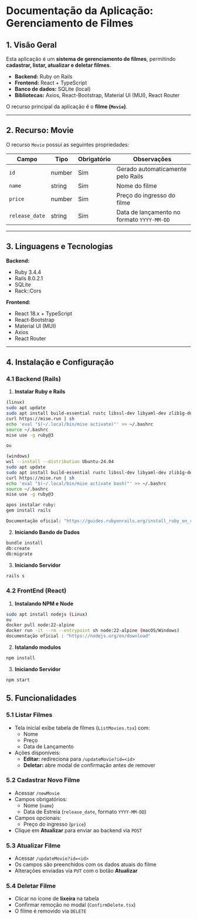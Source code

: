 # Documentação da Aplicação: Gerenciamento de Filmes

## 1. Visão Geral

Esta aplicação é um **sistema de gerenciamento de filmes**, permitindo **cadastrar, listar, atualizar e deletar filmes**.

- **Backend:** Ruby on Rails
- **Frontend:** React + TypeScript
- **Banco de dados:** SQLite (local)
- **Bibliotecas:** Axios, React-Bootstrap, Material UI (MUI), React Router

O recurso principal da aplicação é o **filme (`Movie`)**.

---

## 2. Recurso: Movie

O recurso `Movie` possui as seguintes propriedades:

| Campo           | Tipo      | Obrigatório | Observações                               |
|-----------------|-----------|------------|--------------------------------------------|
| `id`            | number    | Sim        | Gerado automaticamente pelo Rails          |
| `name`          | string    | Sim        | Nome do filme                              |
| `price`         | number    | Sim        | Preço do ingresso do filme                 |
| `release_date`  | string    | Sim        | Data de lançamento no formato `YYYY-MM-DD` |

---

## 3. Linguagens e Tecnologias

**Backend:**
- Ruby 3.4.4
- Rails 8.0.2.1
- SQLite
- Rack::Cors

**Frontend:**
- React 18.x + TypeScript
- React-Bootstrap
- Material UI (MUI)
- Axios
- React Router

---

## 4. Instalação e Configuração

### 4.1 Backend (Rails)

1. **Instalar Ruby e Rails**
```bash
(linux)
sudo apt update
sudo apt install build-essential rustc libssl-dev libyaml-dev zlib1g-dev libgmp-dev
curl https://mise.run | sh
echo 'eval "$(~/.local/bin/mise activate)"' >> ~/.bashrc
source ~/.bashrc
mise use -g ruby@3

ou

(windows)
wsl --install --distribution Ubuntu-24.04
sudo apt update
sudo apt install build-essential rustc libssl-dev libyaml-dev zlib1g-dev libgmp-dev
curl https://mise.run | sh
echo 'eval "$(~/.local/bin/mise activate bash)"' >> ~/.bashrc
source ~/.bashrc
mise use -g ruby@3

apos instalar ruby:
gem install rails

Documentação oficial: "https://guides.rubyonrails.org/install_ruby_on_rails.html#install-ruby-on-ubuntu"
```

2. **Iniciando Bando de Dados**
```bash
bundle install
db:create
db:migrate
```

3. **Iniciando Servidor**
```bash
rails s
```

### 4.2 FrontEnd (React)

1. **Instalando NPM e Node**
```bash
sudo apt install nodejs (Linux)
ou
docker pull node:22-alpine
docker run -it --rm --entrypoint sh node:22-alpine (macOS/Windows)
documentação oficial : "https://nodejs.org/en/download"
```

2. **Istalando modulos**
```bash
npm install
```

3. **Iniciando Servidor**
```bash
npm start
```

## 5. Funcionalidades

### 5.1 Listar Filmes
- Tela inicial exibe tabela de filmes (`ListMovies.tsx`) com:
  - Nome
  - Preço
  - Data de Lançamento
- Ações disponíveis:
  - **Editar:** redireciona para `/updateMovie?id=<id>`
  - **Deletar:** abre modal de confirmação antes de remover

### 5.2 Cadastrar Novo Filme
- Acessar `/newMovie`
- Campos obrigatórios:
  - Nome (`name`)
  - Data de Estreia (`release_date`, formato `YYYY-MM-DD`)
- Campos opcionais:
  - Preço do ingresso (`price`)
- Clique em **Atualizar** para enviar ao backend via `POST`

### 5.3 Atualizar Filme
- Acessar `/updateMovie?id=<id>`
- Os campos são preenchidos com os dados atuais do filme
- Alterações enviadas via `PUT` com o botão **Atualizar**

### 5.4 Deletar Filme
- Clicar no ícone de **lixeira** na tabela
- Confirmar remoção no modal (`ConfirmDelete.tsx`)
- O filme é removido via `DELETE`
